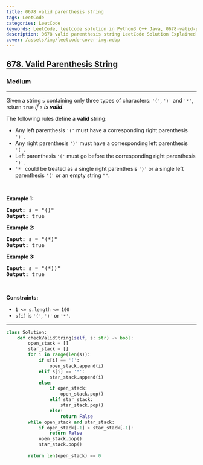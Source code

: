 ```yaml
---
title: 0678 valid parenthesis string
tags: LeetCode
categories: LeetCode
keywords: LeetCode, leetcode solution in Python3 C++ Java, 0678-valid-parenthesis-string solution
description: 0678 valid parenthesis string LeetCode Solution Explained
cover: /assets/img/leetcode-cover-img.webp
---
```





<h2><a href="https://leetcode.com/problems/valid-parenthesis-string/">678. Valid Parenthesis String</a></h2><h3>Medium</h3><hr><div><p>Given a string <code>s</code> containing only three types of characters: <code>'('</code>, <code>')'</code> and <code>'*'</code>, return <code>true</code> <em>if</em> <code>s</code> <em>is <strong>valid</strong></em>.</p>

<p>The following rules define a <strong>valid</strong> string:</p>

<ul>
	<li>Any left parenthesis <code>'('</code> must have a corresponding right parenthesis <code>')'</code>.</li>
	<li>Any right parenthesis <code>')'</code> must have a corresponding left parenthesis <code>'('</code>.</li>
	<li>Left parenthesis <code>'('</code> must go before the corresponding right parenthesis <code>')'</code>.</li>
	<li><code>'*'</code> could be treated as a single right parenthesis <code>')'</code> or a single left parenthesis <code>'('</code> or an empty string <code>""</code>.</li>
</ul>

<p>&nbsp;</p>
<p><strong class="example">Example 1:</strong></p>
<pre><strong>Input:</strong> s = "()"
<strong>Output:</strong> true
</pre><p><strong class="example">Example 2:</strong></p>
<pre><strong>Input:</strong> s = "(*)"
<strong>Output:</strong> true
</pre><p><strong class="example">Example 3:</strong></p>
<pre><strong>Input:</strong> s = "(*))"
<strong>Output:</strong> true
</pre>
<p>&nbsp;</p>
<p><strong>Constraints:</strong></p>

<ul>
	<li><code>1 &lt;= s.length &lt;= 100</code></li>
	<li><code>s[i]</code> is <code>'('</code>, <code>')'</code> or <code>'*'</code>.</li>
</ul>
</div>

---




```python
class Solution:
    def checkValidString(self, s: str) -> bool:
        open_stack = []
        star_stack = []
        for i in range(len(s)):
            if s[i] == '(':
                open_stack.append(i)
            elif s[i] == '*':
                star_stack.append(i)
            else:
                if open_stack:
                    open_stack.pop()
                elif star_stack:
                    star_stack.pop()
                else:
                    return False
        while open_stack and star_stack:
            if open_stack[-1] > star_stack[-1]:
                return False
            open_stack.pop()
            star_stack.pop()
            
        return len(open_stack) == 0
```
